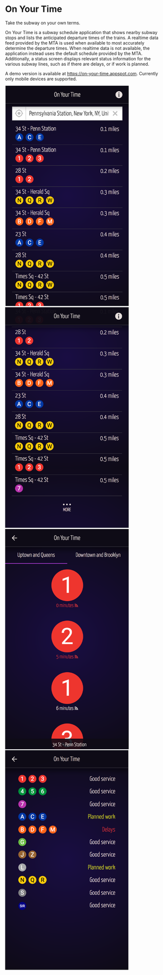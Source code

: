 # On Your Time
Take the subway on your own terms.

On Your Time is a subway schedule application that shows nearby subway stops and lists the anticipated departure times of the trains. A realtime data feed provided by the MTA is used when available to most accurately determine the departure times. When realtime data is not available, the application instead uses the default schedule provided by the MTA. Additionally, a status screen displays relevant status information for the various subway lines, such as if there are delays, or if work is planned.

A demo version is available at https://on-your-time.appspot.com. Currently only mobile devices are supported.

<img src="./img/stops.png" alt="Nearby Stops" width="400px">
<img src="./img/stops-more.png" alt="More Stops" width="400px">
<img src="./img/departures.png" alt="Departures" width="400px">
<img src="./img/status.png" alt="Statuses" width="400px">
